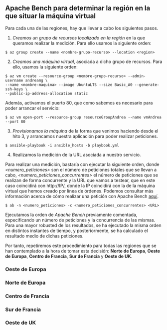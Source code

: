 
## Apache Bench para determinar la región en la que situar la máquina virtual

Para cada una de las regiones, hay que llevar a cabo los siguientes pasos.

1. *Creamos un grupo de recursos localizado en la región* en la que queramos realizar la medición. Para ello usamos la siguiente orden:
~~~
$ az group create --name <nombre-grupo-recurso> --location <region>
~~~

2. *Creamos una máquina virtual*, asociada a dicho grupo de recursos. Para ello, usamos la siguiente orden:
~~~
$ az vm create --resource-group <nombre-grupo-recurso> --admin-username andreamg \
--name <nombre-maquina> --image UbuntuLTS --size Basic_A0 --generate-ssh-keys \
--public-ip-address-allocation static
~~~

  Además, activamos el puerto 80, que como sabemos es necesario para poder arrancar el servicio:
  ~~~
  $ az vm open-port --resource-group resourceGroupAndrea --name vmAndrea --port 80
  ~~~

3. *Provisionamos la máquina* de la forma que venimos haciendo desde el hito 3, y arrancamos nuestra aplicación para poder realizar peticiones.

  ~~~
  $ ansible-playbook -i ansible_hosts -b playbook.yml
  ~~~



4. Realizamos la medición de la URL asociada a nuestro servicio.

  Para realizar una medición, bastaría con ejecutar la siguiente orden, donde *<numero_peticiones>* son el número de peticiones totales que se llevan a cabo, *<numero_peticiones_concurrentes>* el número de peticiones que se realizan de forma concurrente y <URL> la URL que vamos a testear, que en este caso coincidirá con http://IP/, donde la IP coincidirá con la de la máquina virtual que hemos creado por línea de órdenes. Podemos consultar más información acerca de cómo realizar una petición con Apache Bench [aquí](https://blog.diacode.com/testeando-el-rendimiento-de-tu-aplicacion-con-apache-bench).

  ~~~
  $ ab -n <numero_peticiones> -c <numero_peticiones_concurrentes> <URL>
  ~~~

  Ejecutamos la orden de *Apache Bench* previamente comentada, especificando un número de peticiones y la concurrencia de las mismas. Para una mayor robusted de los resultados, se ha ejecutado la misma orden en distintos instantes de tiempo, y posteriormente, se ha calculado el resultado medio de dichas peticiones.


Por tanto, repetiremos este procedimiento para todas las regiones que se han contemplado a la hora de tomar esta decisión: **Norte de Europa**, **Oeste de Europa**, **Centro de Francia**, **Sur de Francia** y **Oeste de UK**.

### Oeste de Europa


### Norte de Europa


### Centro de Francia

### Sur de Francia

### Oeste de UK
